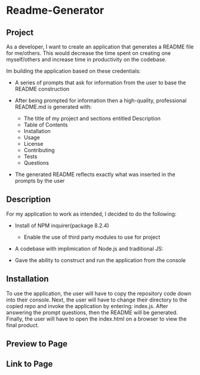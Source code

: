 # Readme-Generator

## Project
As a developer, I want to create an application that generates a README file for me/others. This would decrease the time spent on creating one myself/others and increase time in productivity on the codebase.

Im building the application based on these credentials:

* A series of prompts that ask for information from the user to base the README construction
* After being prompted for information then a high-quality, professional README.md is generated with:
  * The title of my project and sections entitled Description
  * Table of Contents
  * Installation 
  * Usage
  * License 
  * Contributing
  * Tests
  * Questions
  
* The generated README reflects exactly what was inserted in the prompts by the user

## Description
For my application to work as intended, I decided to do the following:

* Install of NPM inquirer(package 8.2.4)
  * Enable the use of third party modules to use for project
  
* A codebase with implimication of Node.js and traditional JS:
 * Gave the ability to construct and run the application from the console

## Installation
To use the application, the user will have to copy the repository code down into their console.
Next, the user will have to change their directory to the copied repo and invoke the application by entering: index.js.
After answering the prompt questions, then the README will be generated. Finally, the user will have to open the index.html on a browser to view the final product.

## Preview to Page

## Link to Page
